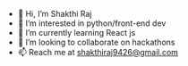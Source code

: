- 👋 Hi, I’m Shakthi Raj
- 👀 I’m interested in python/front-end dev
- 🌱 I’m currently learning React js
- 💞️ I’m looking to collaborate on hackathons
- 📫 Reach me at shakthiraj9426@gmail.com

<!---
raj9426/raj9426 is a ✨ special ✨ repository because its `README.md` (this file) appears on your GitHub profile.
You can click the Preview link to take a look at your changes.
--->

